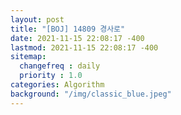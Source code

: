 ```yaml
---
layout: post
title: "[BOJ] 14809 경사로"
date: 2021-11-15 22:08:17 -400
lastmod: 2021-11-15 22:08:17 -400
sitemap:
  changefreq : daily
  priority : 1.0
categories: Algorithm
background: "/img/classic_blue.jpeg"
---
```


<script src="https://gist.github.com/RoadtoS7/2af02c1292d2f35f9610e3a4f41417f0.js"></script>
